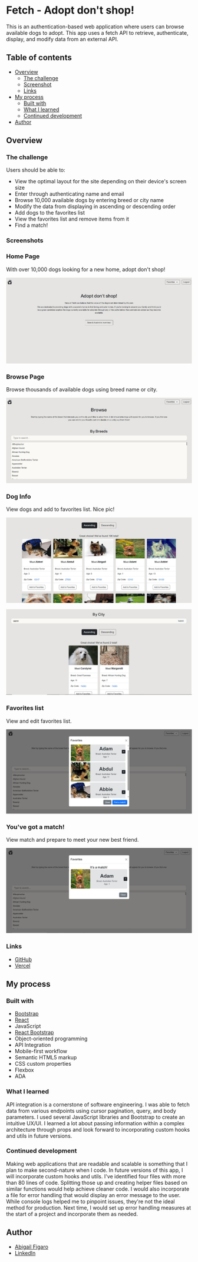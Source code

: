 # Fetch - Adopt don't shop!

This is an authentication-based web application where users can browse available dogs to adopt. This app uses a fetch API to retrieve, authenticate, display, and modify data from an external API.

## Table of contents

- [Overview](../README-template.md#overview)
  - [The challenge](../README-template.md#the-challenge)
  - [Screenshot](../README-template.md#screenshot)
  - [Links](../README-template.md#links)
- [My process](../README-template.md#my-process)
  - [Built with](../README-template.md#built-with)
  - [What I learned](../README-template.md#what-i-learned)
  - [Continued development](../README-template.md#continued-development)
- [Author](../README-template.md#author)

## Overview

### The challenge

Users should be able to:

- View the optimal layout for the site depending on their device's screen size
- Enter through authenticating name and email
- Browse 10,000 available dogs by entering breed or city name
- Modify the data from displaying in ascending or descending order
- Add dogs to the favorites list
- View the favorites list and remove items from it
- Find a match!

### Screenshots

### Home Page

With over 10,000 dogs looking for a new home, adopt don't shop!

![](./src/assets/images/homepage.JPG)

### Browse Page

Browse thousands of available dogs using breed name or city.

![](./src/assets/images/browsebreeds.JPG)

### Dog Info

View dogs and add to favorites list. Nice pic!

![](./src/assets/images/viewdogs.JPG)

![](./src/assets/images/viewcity.JPG)

### Favorites list

View and edit favorites list.

![](./src/assets/images/favoriteslist.JPG)

### You've got a match!

View match and prepare to meet your new best friend.

![](./src/assets/images/viewmatch.JPG)

### Links

- [GitHub](https://github.com/abigailjulie/Fetch)
- [Vercel](https://fetch.vercel.app/)

## My process

### Built with

- [Bootstrap](https://react-bootstrap.netlify.app/)
- [React](https://reactjs.org/)
- JavaScript
- [React Bootstrap](https://react-bootstrap.netlify.app/)
- Object-oriented programming
- API Integration
- Mobile-first workflow
- Semantic HTML5 markup
- CSS custom properties
- Flexbox
- ADA

### What I learned

API integration is a cornerstone of software engineering. I was able to fetch data from various endpoints using cursor pagination, query, and body parameters. I used several JavaScript libraries and Bootstrap to create an intuitive UX/UI. I learned a lot about passing information within a complex architecture through props and look forward to incorporating custom hooks and utils in future versions.

### Continued development

Making web applications that are readable and scalable is something that I plan to make second-nature when I code. In future versions of this app, I will incorporate custom hooks and utils. I've identified four files with more than 80 lines of code. Splitting those up and creating helper files based on similar functions would help achieve cleaner code. I would also incorporate a file for error handling that would display an error message to the user. While console logs helped me to pinpoint issues, they're not the ideal method for production. Next time, I would set up error handling measures at the start of a project and incorporate them as needed.

## Author

- [Abigail Figaro](https://www.abigaildesigns.org)
- [LinkedIn](https://www.linkedin.com/in/abigailfigaro/)
